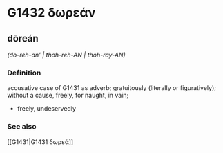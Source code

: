 # G1432 δωρεάν

## dōreán

_(do-reh-an' | thoh-reh-AN | thoh-ray-AN)_

### Definition

accusative case of G1431 as adverb; gratuitously (literally or figuratively); without a cause, freely, for naught, in vain; 

- freely, undeservedly

### See also

[[G1431|G1431 δωρεά]]
